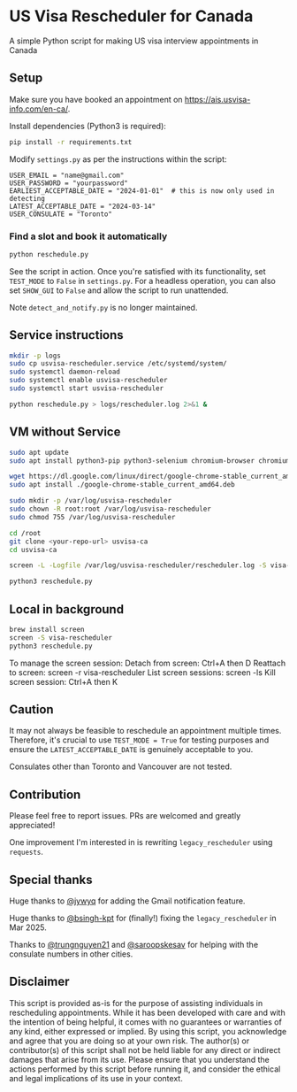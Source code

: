 # US Visa Rescheduler for Canada

A simple Python script for making US visa interview appointments in Canada

## Setup

Make sure you have booked an appointment on https://ais.usvisa-info.com/en-ca/.

Install dependencies (Python3 is required):

```sh
pip install -r requirements.txt
```

Modify `settings.py` as per the instructions within the script:

```python3
USER_EMAIL = "name@gmail.com"
USER_PASSWORD = "yourpassword"
EARLIEST_ACCEPTABLE_DATE = "2024-01-01"  # this is now only used in detecting
LATEST_ACCEPTABLE_DATE = "2024-03-14"
USER_CONSULATE = "Toronto"
```

### Find a slot and book it automatically

```sh
python reschedule.py
```

See the script in action. Once you're satisfied with its functionality, set `TEST_MODE` to `False` in `settings.py`. For a headless operation, you can also set `SHOW_GUI` to `False` and allow the script to run unattended.

Note `detect_and_notify.py` is no longer maintained.

## Service instructions

```sh
mkdir -p logs
sudo cp usvisa-rescheduler.service /etc/systemd/system/
sudo systemctl daemon-reload
sudo systemctl enable usvisa-rescheduler
sudo systemctl start usvisa-rescheduler

python reschedule.py > logs/rescheduler.log 2>&1 &
```

## VM without Service

```sh
sudo apt update
sudo apt install python3-pip python3-selenium chromium-browser chromium-chromedriver screen

wget https://dl.google.com/linux/direct/google-chrome-stable_current_amd64.deb
sudo apt install ./google-chrome-stable_current_amd64.deb

sudo mkdir -p /var/log/usvisa-rescheduler
sudo chown -R root:root /var/log/usvisa-rescheduler
sudo chmod 755 /var/log/usvisa-rescheduler

cd /root
git clone <your-repo-url> usvisa-ca
cd usvisa-ca

screen -L -Logfile /var/log/usvisa-rescheduler/rescheduler.log -S visa-rescheduler

python3 reschedule.py
```

## Local in background

```sh
brew install screen
screen -S visa-rescheduler
python3 reschedule.py
```

To manage the screen session:
Detach from screen: Ctrl+A then D
Reattach to screen: screen -r visa-rescheduler
List screen sessions: screen -ls
Kill screen session: Ctrl+A then K

## Caution

It may not always be feasible to reschedule an appointment multiple times. Therefore, it's crucial to use `TEST_MODE = True` for testing purposes and ensure the `LATEST_ACCEPTABLE_DATE` is genuinely acceptable to you.

Consulates other than Toronto and Vancouver are not tested.

## Contribution

Please feel free to report issues. PRs are welcomed and greatly appreciated!

One improvement I'm interested in is rewriting `legacy_rescheduler` using `requests`.

## Special thanks

Huge thanks to [@jywyq](https://github.com/jywyq) for adding the Gmail notification feature.

Huge thanks to [@bsingh-kpt](https://github.com/bsingh-kpt) for (finally!) fixing the `legacy_rescheduler` in Mar 2025.

Thanks to [@trungnguyen21](https://github.com/trungnguyen21) and [@saroopskesav](https://github.com/saroopskesav) for helping with the consulate numbers in other cities.

## Disclaimer

This script is provided as-is for the purpose of assisting individuals in rescheduling appointments. While it has been developed with care and with the intention of being helpful, it comes with no guarantees or warranties of any kind, either expressed or implied. By using this script, you acknowledge and agree that you are doing so at your own risk. The author(s) or contributor(s) of this script shall not be held liable for any direct or indirect damages that arise from its use. Please ensure that you understand the actions performed by this script before running it, and consider the ethical and legal implications of its use in your context.
